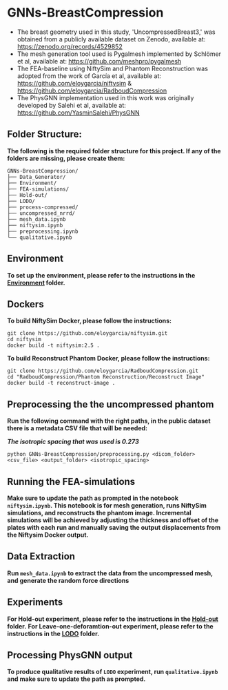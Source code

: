 # GNNs-BreastCompression

- The breast geometry used in this study, 'UncompressedBreast3,' was obtained from a publicly available dataset on Zenodo, available at: https://zenodo.org/records/4529852
- The mesh generation tool used is Pygalmesh implemented by Schlömer et al, available at: https://github.com/meshpro/pygalmesh
- The FEA-baseline using NiftySim and Phantom Reconstruction was adopted from the work of García et al, available at: https://github.com/eloygarcia/niftysim & https://github.com/eloygarcia/RadboudCompression
- The PhysGNN implementation used in this work was originally developed by Salehi et al, available at: https://github.com/YasminSalehi/PhysGNN

## Folder Structure:
**The following is the required folder structure for this project. If any of the folders are missing, please create them:**
```
GNNs-BreastCompression/
├── Data_Generator/
├── Environment/
├── FEA-simulations/
├── Hold-out/
├── LODO/
├── process-compressed/
├── uncompressed_nrrd/
├── mesh_data.ipynb
├── niftysim.ipynb
├── preprocessing.ipynb
└── qualitative.ipynb
```

## Environment
**To set up the environment, please refer to the instructions in the [Environment](./Environment) folder.**

## Dockers
**To build NiftySim Docker, please follow the instructions:**

```
git clone https://github.com/eloygarcia/niftysim.git
cd niftysim
docker build -t niftysim:2.5 .
```

**To build Reconstruct Phantom Docker, please follow the instructions:**

```
git clone https://github.com/eloygarcia/RadboudCompression.git
cd "RadboudCompression/Phantom Reconstruction/Reconstruct Image"
docker build -t reconstruct-image .
```
## Preprocessing the the uncompressed phantom

**Run the following command with the right paths, in the public dataset there is a metadata CSV file that will be needed:**

***The isotropic spacing that was used is 0.273***

`python GNNs-BreastCompression/preprocessing.py <dicom_folder> <csv_file> <output_folder> <isotropic_spacing>`

## Running the FEA-simulations
**Make sure to update the path as prompted in the notebook `niftysim.ipynb`. This notebook is for mesh generation, runs NiftySim simulations, and reconstructs the phantom image. Incremental simulations will be achieved by adjusting the thickness and offset of the plates with each run and manually saving the output displacements from the Niftysim Docker output.**

## Data Extraction
**Run `mesh_data.ipynb` to extract the data from the uncompressed mesh, and generate the random force directions** 

## Experiments
**For Hold-out experiment, please refer to the instructions in the [Hold-out](./Hold-out) folder.**
**For Leave-one-deforamtion-out experiment, please refer to the instructions in the [LODO](./LODO) folder.**

## Processing PhysGNN output
**To produce qualitative results of `LODO` experiment, run `qualitative.ipynb` and make sure to update the path as prompted.**


